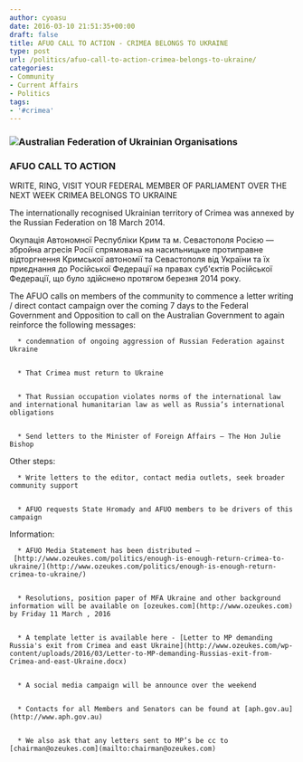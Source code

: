 ```yaml
---
author: cyoasu
date: 2016-03-10 21:51:35+00:00
draft: false
title: AFUO CALL TO ACTION - CRIMEA BELONGS TO UKRAINE
type: post
url: /politics/afuo-call-to-action-crimea-belongs-to-ukraine/
categories:
- Community
- Current Affairs
- Politics
tags:
- '#crimea'
---
```


### ![Australian Federation of Ukrainian Organisations](http://www.ozeukes.com/wp-content/uploads/2014/10/image001.png)





### AFUO CALL TO ACTION
WRITE, RING, VISIT YOUR FEDERAL MEMBER OF PARLIAMENT
OVER THE NEXT WEEK
CRIMEA BELONGS TO UKRAINE


The internationally recognised Ukrainian territory of Crimea was annexed by the Russian Federation on 18 March 2014.

Окупація Автономної Республіки Крим та м. Севастополя Росією — збройна агресія Росії спрямована на насильницьке протиправне відторгнення Кримської автономії та Севастополя від України та їх приєднання до Російської Федерації на правах суб'єктів Російської Федерації, що було здійснено протягом березня 2014 року.

The AFUO calls on members of the community to commence a letter writing / direct contact campaign over the coming 7 days to the Federal Government and Opposition to call on the Australian Government to again reinforce the following messages:



	  * condemnation of ongoing aggression of Russian Federation against Ukraine


	  * That Crimea must return to Ukraine


	  * That Russian occupation violates norms of the international law and international humanitarian law as well as Russia’s international obligations


	  * Send letters to the Minister of Foreign Affairs – The Hon Julie Bishop

Other steps:

	  * Write letters to the editor, contact media outlets, seek broader community support


	  * AFUO requests State Hromady and AFUO members to be drivers of this campaign

Information:

	  * AFUO Media Statement has been distributed – [http://www.ozeukes.com/politics/enough-is-enough-return-crimea-to-ukraine/](http://www.ozeukes.com/politics/enough-is-enough-return-crimea-to-ukraine/)


	  * Resolutions, position paper of MFA Ukraine and other background information will be available on [ozeukes.com](http://www.ozeukes.com) by Friday 11 March , 2016


	  * A template letter is available here - [Letter to MP demanding Russia's exit from Crimea and east Ukraine](http://www.ozeukes.com/wp-content/uploads/2016/03/Letter-to-MP-demanding-Russias-exit-from-Crimea-and-east-Ukraine.docx)


	  * A social media campaign will be announce over the weekend


	  * Contacts for all Members and Senators can be found at [aph.gov.au](http://www.aph.gov.au)


	  * We also ask that any letters sent to MP’s be cc to [chairman@ozeukes.com](mailto:chairman@ozeukes.com)

